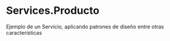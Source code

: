 # Services.Producto
Ejemplo de un Servicio, aplicando patrones de diseño entre otras características
